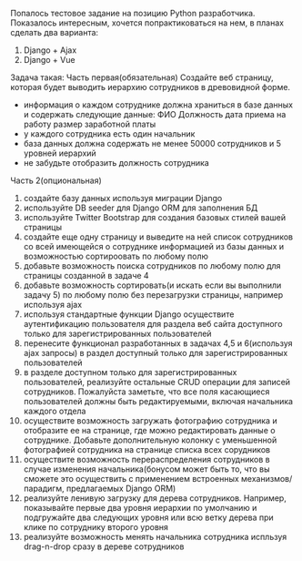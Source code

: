Попалось тестовое задание на позицию Python разработчика. Показалось интересным, хочется попрактиковаться на нем, в планах сделать два варианта:
1. Django + Ajax
2. Django + Vue

Задача такая:
Часть первая(обязательная)
Создайте веб страницу, которая будет выводить иерархию сотрудников в древовидной форме.
- информация о каждом сотруднике должна храниться в базе данных и содержать следующие данные:
	ФИО
	Должность
	дата приема на работу
	размер заработной платы
- у каждого сотрудника есть один начальник
- база данных должна содержать не менее 50000 сотрудников и 5 уровней иерархий
- не забудьте отобразить должность сотрудника

Часть 2(опциональная)
1. создайте базу данных используя миграции Django
2. используйте DB seeder для Django ORM для заполнения БД
3. используйте Twitter Bootstrap для создания базовых стилей вашей страницы
4. создайте еще одну страницу и выведите на ней список сотрудников со всей имеющейся о сотруднике
информацией из базы данных и возможностью сортироовать по любому полю
5. добавьте возможность поиска сотрудников по любому полю для страницы созданной в задаче 4
6. добавьте возможность сортировать(и искать если вы выполнили задачу 5) по любому полю без перезагрузки
страницы, например используя ajax
7. используя стандартные функции Django осуществите аутентификацию пользователя для раздела
веб сайта доступного только для зарегистрированных пользователей
8. перенесите функционал разработанных в задачах 4,5 и 6(используя ajax запросы) в раздел доступный 
только для зарегистрированных пользователей
9. в разделе доступном только для зарегистрированных пользователей, реализуйте остальные CRUD операции для 
записей сотрудников. Пожалуйста заметьте, что все поля касающиеся пользователей должны быть редактируемыми, 
включая начальника каждого отдела
10. осуществите возможность загружать фотографию сотрудника и отобразите ее на странице, где можно редактировать
данные о сотруднике. Добавьте дополнительную колонку с уменьшенной фотографией сотрудника на странице списка
всех сорудников
11. осуществите возможность перераспределения сотрудников в случае изменения начальника(бонусом может быть то, что
вы сможете это осуществить с применением встроенных механизмов/парадигм, предлагаемых Django ORM)
12. реализуйте ленивую загрузку для дерева сотрудников. Например, показывайте первые два уровня иерархии по умолчанию и подгружайте два следующих уровня или всю ветку дерева при клике по сотруднику второго уровня
13. реализуйте возможность менять начальника сотрудника испльзуя drag-n-drop сразу в дереве сотрудников
